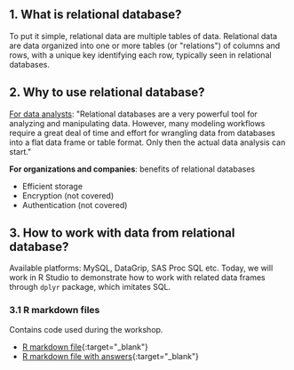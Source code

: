 


## 1. What is relational database?

To put it simple, relational data are multiple tables of data.
Relational data are data organized into one or more tables (or "relations") of columns and rows, with a unique key identifying each row, typically seen in relational databases.


## 2. Why to use relational database?

[For data analysts](https://www.r-bloggers.com/2020/04/relational-data-models-in-r-2/): "Relational databases are a very powerful tool for analyzing and manipulating data. However, many modeling workflows require a great deal of time and effort for wrangling data from databases into a flat data frame or table format. Only then the actual data analysis can start."

**For organizations and companies**: benefits of relational databases
- Efficient storage
- Encryption (not covered)
- Authentication (not covered)

## 3. How to work with data from relational database?

Available platforms: MySQL, DataGrip, SAS Proc SQL etc.
Today, we will work in R Studio to demonstrate how to work with related data frames through `dplyr` package, which imitates SQL.
### 3.1 R markdown files
Contains code used during the workshop.
- [R markdown file](relational-data.Rmd){:target="_blank"}
- [R markdown file with answers](relational-data-answers.Rmd){:target="_blank"}
